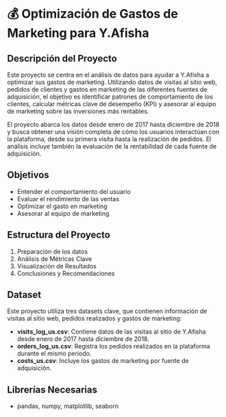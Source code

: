 # 💰 Optimización de Gastos de Marketing para Y.Afisha

## Descripción del Proyecto
Este proyecto se centra en el análisis de datos para ayudar a Y.Afisha a optimizar sus gastos de marketing. Utilizando datos de visitas al sitio web, pedidos de clientes y gastos en marketing de las diferentes fuentes de adquisición, el objetivo es identificar patrones de comportamiento de los clientes, calcular métricas clave de desempeño (KPI) y asesorar al equipo de marketing sobre las inversiones más rentables.

El proyecto abarca los datos desde enero de 2017 hasta diciembre de 2018 y busca obtener una visión completa de cómo los usuarios interactúan con la plataforma, desde su primera visita hasta la realización de pedidos. El análisis incluye también la evaluación de la rentabilidad de cada fuente de adquisición.

## Objetivos
- Entender el comportamiento del usuario
- Evaluar el rendimiento de las ventas
- Optimizar el gasto en marketing
- Asesorar al equipo de marketing

## Estructura del Proyecto
1. Preparación de los datos
2. Análisis de Métricas Clave
3. Visualización de Resultados
4. Conclusiones y Recomendaciones

## Dataset
Este proyecto utiliza tres datasets clave, que contienen información de visitas al sitio web, pedidos realizados y gastos de marketing:

- **visits_log_us.csv**: Contiene datos de las visitas al sitio de Y.Afisha desde enero de 2017 hasta diciembre de 2018.
- **orders_log_us.csv**: Registra los pedidos realizados en la plataforma durante el mismo periodo.
- **costs_us.csv**: Incluye los gastos de marketing por fuente de adquisición.

## Librerías Necesarias
- pandas, numpy, matplotlib, seaborn
